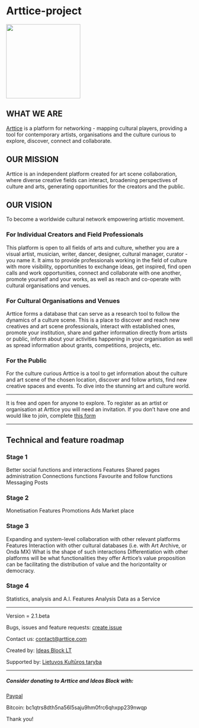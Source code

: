 
# Arttice-project
<img src="https://test.arttice.com/arttice-logo/logo.svg" width="200" height="200">

## WHAT WE ARE
[Arttice](https://arttice.com) is a platform for networking - mapping cultural players, providing a tool for contemporary artists, organisations and the culture curious to explore, discover, connect and collaborate.

## OUR MISSION
Arttice is an independent platform created for art scene collaboration, where diverse creative fields can interact, broadening perspectives of culture and arts, generating opportunities for the creators and the public.

## OUR VISION
To become a worldwide cultural network empowering artistic movement.

### For Individual Creators and Field Professionals
This platform is open to all fields of arts and culture, whether you are a visual artist, musician, writer, dancer, designer, cultural manager, curator - you name it. It aims to provide professionals working in the field of culture with more visibility, opportunities to exchange ideas, get inspired, find open calls and work opportunities, connect and collaborate with one another, promote yourself and your works, as well as reach and co-operate with cultural organisations and venues.

### For Cultural Organisations and Venues
Arttice forms a database that can serve as a research tool to follow the dynamics of a culture scene. This is a place to discover and reach new creatives and art scene professionals, interact with established ones, promote your institution, share and gather information directly from artists or public, inform about your activities happening in your organisation as well as spread information about grants, competitions, projects, etc.

### For the Public
For the culture curious Arttice is a tool to get information about the culture and art scene of the chosen location, discover and follow artists, find new creative spaces and events. To dive into the stunning art and culture world.

---

It is free and open for anyone to explore.
To register as an artist or organisation at Arttice you will need an invitation. If you don’t have one and would like to join, complete [this form](https://arttice.com/request-invitation)

---

## Technical and feature roadmap
### Stage 1
Better social functions and interactions 
Features
Shared pages administration 
Connections functions
Favourite and follow functions 
Messaging 
Posts

### Stage 2
Monetisation
Features
Promotions
Ads
Market place

### Stage 3
Expanding and system-level collaboration with other relevant platforms 
Features
Interaction with other cultural databases (i.e. with Art Archive, or Onda MX)
What is the shape of such interactions
Differentiation with other platforms will be what functionalities they offer
Arttice’s value proposition can be facilitating the distribution of value and the horizontality or democracy. 

### Stage 4
Statistics, analysis and A.I.
Features
Analysis
Data as a Service 

---


Version = 2.1.beta

Bugs, issues and feature requests: [create issue](https://github.com/IdeasBlockLT/Arttice-project/issues)

Contact us: contact@arttice.com

Created by:
[Ideas Block LT](https://ideas-block.com)

Supported by:
[Lietuvos Kultūros taryba](https://ltkt.lt)

---

##### Consider donating to Arttice and Ideas Block with:

[Paypal](https://paypal.me/donateIdeasBlock)

Bitcoin: bc1qtrs8dth5na56l5saju9hm0frc6qhxpp239nwqp

Thank you!
